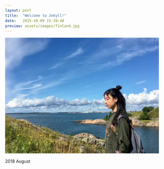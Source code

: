 ```yaml
---
layout: post
title:  "Welcome to Jekyll!"
date:   2015-10-09 15:39:40
preview: assets/images/finland.jpg
---
```


![Picture 1](assets/images/finland.jpg)

2018 August
